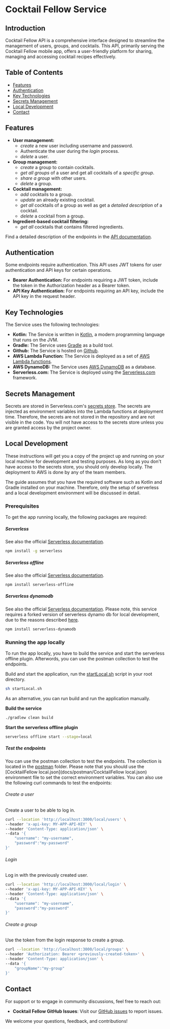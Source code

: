 # Cocktail Fellow Service

## Introduction

Cocktail Fellow API is a comprehensive interface designed to streamline the management of users, groups, and cocktails.
This API, primarily serving the Cocktail Fellow mobile app, offers a user-friendly platform for sharing, managing and
accessing cocktail recipes effectively.

## Table of Contents

- [Features](#features)
- [Authentication](#authentication)
- [Key Technologies](#key-technologies)
- [Secrets Management](#secrets-management)
- [Local Development](#local-development)
- [Contact](#contact)

## Features

- **User management:**
  - _create_ a new user including username and password.
  - Authenticate the user during the _login_ process.
  - _delete_ a user.
- **Group management:**
  - _create_ a group to contain cocktails.
  - _get all groups_ of a user and get all cocktails of a _specific group_.
  - _share a group_ with other users.
  - _delete_ a group.
- **Cocktail management:**
  - _add_ cocktails to a group.
  - _update_ an already existing cocktail.
  - _get all_ cocktails of a group as well as get a _detailed description_ of a cocktail.
  - _delete_ a cocktail from a group.
- **Ingredient-based cocktail filtering:**
  - _get all_ cocktails that contains filtered ingredients.

Find a detailed description of the endpoints in the [API documentation](docs/api/cocktailfellow.openapi.yaml).

## Authentication

Some endpoints require authentication. This API uses JWT tokens for user authentication and API keys for certain
operations.

- **Bearer Authentication:** For endpoints requiring a JWT token, include the token in the Authorization header as a
  Bearer token.
- **API Key Authentication:** For endpoints requiring an API key, include the API key in the request header.

## Key Technologies

The Service uses the following technologies:

- **Kotlin:** The Service is written in [Kotlin](https://kotlinlang.org/), a modern programming language that runs on
  the JVM.
- **Gradle:** The Service uses [Gradle](https://gradle.org/) as a build tool.
- **Github:** The Service is hosted on [Github](https://github.com/).
- **AWS Lambda Function:** The Service is deployed as a set of [AWS Lambda functions](https://aws.amazon.com/lambda/).
- **AWS DynamoDB:** The Service uses [AWS DynamoDB](https://aws.amazon.com/dynamodb/) as a database.
- **Serverless.com:** The Service is deployed using the [Serverless.com](https://www.serverless.com/) framework.

## Secrets Management

Secrets are stored in Serverless.com's [secrets store](https://www.serverless.com/secrets). The secrets are injected as
environment variables into the Lambda functions at deployment time. Therefore, the secrets are not stored in the
repository and are not visible in the code. You will not have access to the secrets store unless you are granted access
by the project owner.

## Local Development

These instructions will get you a copy of the project up and running on your local machine for development and testing
purposes. As long as you don't have access to the secrets store, you should only develop locally. The deployment to AWS
is done by any of the team members.

The guide assumes that you have the required software such as Kotlin and Gradle installed on your machine. Therefore,
only the setup of serverless and a local development environment will be discussed in detail.

### Prerequisites

To get the app running locally, the following packages are required:

##### Serverless

See also the official [Serverless documentation](https://www.serverless.com/framework/docs/getting-started).

```bash
npm install -g serverless
```

##### Serverless offline

See also the official [Serverless documentation](https://www.serverless.com/plugins/serverless-offline).

```bash
npm install serverless-offline
```

##### Serverless dynamodb

See also the official [Serverless documentation](https://www.serverless.com/plugins/serverless-dynamodb-local). Please
note, this service requires a forked version of serverless dynamo db for local development, due to the reasons
described [here](https://github.com/raisenational/serverless-dynamodb#migrating-from-serverless-dynamodb-local).

```bash
npm install serverless-dynamodb
```

### Running the app locally

To run the app locally, you have to build the service and start the serverless offline plugin. Afterwords, you can use
the postman collection to test the endpoints.

Build and start the application, run the [startLocal.sh](startLocal.sh) script in your root directory.

```bash
sh startLocal.sh
```

As an alternative, you can run build and run the application manually.

**Build the service**

```bash
./gradlew clean build
```

**Start the serverless offline plugin**

```bash
serverless offline start --stage=local
```

##### Test the endpoints

You can use the postman collection to test the endpoints. The collection is located in the [postman](docs/postman)
folder. Please note that you should use the [CocktailFellow local.json](docs/postman/CocktailFellow local.json)
environment file to set the correct environment variables. You can also use the following curl commands to test the
endpoints:

###### Create a user

Create a user to be able to log in.

```bash
curl --location 'http://localhost:3000/local/users' \
--header 'x-api-key: MY-APP-API-KEY' \
--header 'Content-Type: application/json' \
--data '{
    "username": "my-username",
    "password":"my-password"
}'
```

###### Login

Log in with the previously created user.

```bash
curl --location 'http://localhost:3000/local/login' \
--header 'x-api-key: MY-APP-API-KEY' \
--header 'Content-Type: application/json' \
--data '{
    "username": "my-username",
    "password":"my-password"
}'
```

###### Create a group

Use the token from the login response to create a group.

```bash
curl --location 'http://localhost:3000/local/groups' \
--header 'Authorization: Bearer <previously-created-token>' \
--header 'Content-Type: application/json' \
--data '{
    "groupName":"my-group"
}'
```

## Contact

For support or to engage in community discussions, feel free to reach out:

- **Cocktail Fellow GitHub Issues**: Visit
  our [GitHub issues](https://github.com/huhninho/service-cocktailfellow/issues) to report issues.

We welcome your questions, feedback, and contributions!
